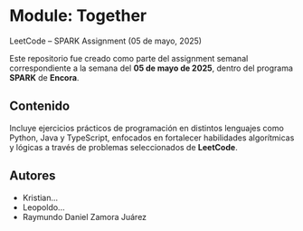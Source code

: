 # Module: Together

LeetCode – SPARK Assignment (05 de mayo, 2025)

Este repositorio fue creado como parte del assignment semanal correspondiente a la semana del **05 de mayo de 2025**, dentro del programa **SPARK** de **Encora**.

## Contenido
Incluye ejercicios prácticos de programación en distintos lenguajes como Python, Java y TypeScript, enfocados en fortalecer habilidades algorítmicas y lógicas a través de problemas seleccionados de **LeetCode**.

## Autores
- Kristian...
- Leopoldo...
- Raymundo Daniel Zamora Juárez
